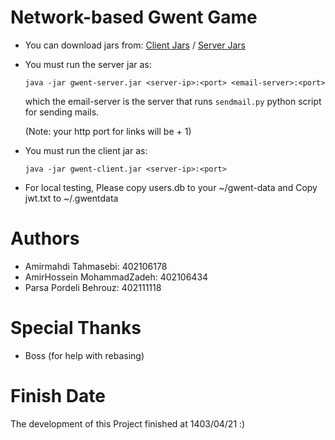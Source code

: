 # Network-based Gwent Game

- You can download jars from: [Client Jars](https://s32.picofile.com/file/8477617226/gwent_client_jars.zip.html)  /  [Server Jars](https://s32.picofile.com/file/8477617450/gwent_server_jars.zip.html)
- You must run the server jar as:
 
    ```
    java -jar gwent-server.jar <server-ip>:<port> <email-server>:<port>
    ```
    which the email-server is the server that runs `sendmail.py` python script for sending mails.

    (Note: your http port for links will be <server-port> + 1)


- You must run the client jar as:
    ```
    java -jar gwent-client.jar <server-ip>:<port>
    ```
- For local testing, Please copy users.db to your ~/gwent-data and Copy jwt.txt to ~/.gwentdata


# Authors
- Amirmahdi Tahmasebi: 402106178
- AmirHossein MohammadZadeh: 402106434
- Parsa Pordeli Behrouz: 402111118

# Special Thanks
- Boss (for help with rebasing)

# Finish Date
The development of this Project finished at 1403/04/21  :)
